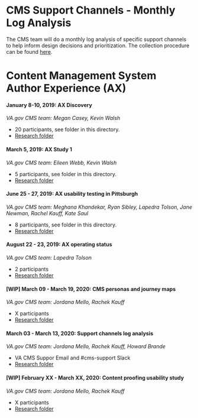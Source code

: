 # CMS Support Channels - Monthly Log Analysis

The CMS team will do a monthly log analysis of specific support channels to help inform design decisions and prioritization. The collection procedure can be found [here](https://github.com/department-of-veterans-affairs/va.gov-team/tree/master/platform/cms/authoring-experience/research/monthly%20log%20analysis).

# Content Management System Author Experience (AX)

#### January 8-10, 2019: AX Discovery

_VA.gov CMS team: Megan Casey, Kevin Walsh_
* 20 participants, see folder in this directory.
* [Research folder](ax%20research%20-%20discovery%20-%20January%202019)

#### March 5, 2019: AX Study 1

_VA.gov CMS team: Eileen Webb, Kevin Walsh_

* 5 participants, see folder in this directory.
* [Research folder](ax%20research%20-%20axstudy1%20-%20March%202019)

#### June 25 - 27, 2019: AX usability testing in Pittsburgh

_VA.gov CMS team: Meghana Khandekar, Ryan Sibley, Lapedra Tolson, Jane Newman, Rachel Kauff, Kate Saul_

* 8 participants, see folder in this directory.
* [Research folder](ax%20research%20-%20usability%20testing%20in%20PGH%20-%20June%202019)

#### August 22 - 23, 2019: AX operating status 

_VA.gov CMS team: Lapedra Tolson_

* 2 participants
* [Research folder](ax%20research%20-%20operating%20status%20discovery%20-%20August%202019)

#### [WIP] March 09 - March 19, 2020: CMS personas and journey maps 

_VA.gov CMS team: Jordana Mello, Rachek Kauff_

* X participants
* [Research folder](https://github.com/department-of-veterans-affairs/va.gov-team/tree/master/platform/cms/authoring-experience/research/cms-personas-journeys)

#### March 03 - March 13, 2020: Support channels log analysis 

_VA.gov CMS team: Jordana Mello, Rachek Kauff, Howard Brande_

* VA CMS Suppor Email and #cms-support Slack
* [Research folder](https://github.com/department-of-veterans-affairs/va.gov-team/tree/master/platform/cms/authoring-experience/research/support-channels-log-analysis)

#### [WIP] February XX - March XX, 2020: Content proofing usability study 

_VA.gov CMS team: Jordana Mello, Rachek Kauff_

* X participants
* [Research folder](https://github.com/department-of-veterans-affairs/va.gov-team/tree/master/platform/cms/authoring-experience/research/content-proofing-usability-study)
